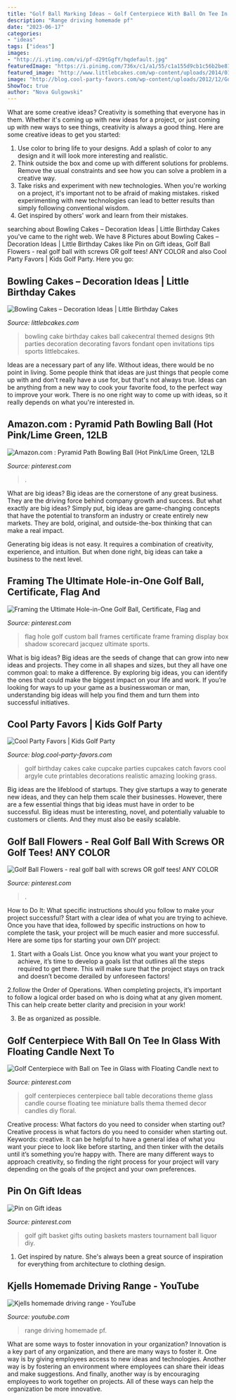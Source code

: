 ```yaml
---
title: "Golf Ball Marking Ideas ~ Golf Centerpiece With Ball On Tee In Glass With Floating Candle Next To"
description: "Range driving homemade pf"
date: "2023-06-17"
categories:
- "ideas"
tags: ["ideas"]
images:
- "http://i.ytimg.com/vi/pf-d29tGgfY/hqdefault.jpg"
featuredImage: "https://i.pinimg.com/736x/c1/a1/55/c1a155d9cb1c56b2be81c63eb58989dc.jpg"
featured_image: "http://www.littlebcakes.com/wp-content/uploads/2014/01/Bowling-Birthday-Cake-Pictures.jpg"
image: "http://blog.cool-party-favors.com/wp-content/uploads/2012/12/Golf-Cake1.jpg"
ShowToc: true
author: "Nova Gulgowski"
---
```



What are some creative ideas?
Creativity is something that everyone has in them. Whether it's coming up with new ideas for a project, or just coming up with new ways to see things, creativity is always a good thing. Here are some creative ideas to get you started: 
1) Use color to bring life to your designs. Add a splash of color to any design and it will look more interesting and realistic. 
2) Think outside the box and come up with different solutions for problems. Remove the usual constraints and see how you can solve a problem in a creative way. 
3) Take risks and experiment with new technologies. When you're working on a project, it's important not to be afraid of making mistakes. risked experimenting with new technologies can lead to better results than simply following conventional wisdom. 
4) Get inspired by others' work and learn from their mistakes.

	

		
searching about Bowling Cakes – Decoration Ideas | Little Birthday Cakes you've came to the right web. We have 8 Pictures about Bowling Cakes – Decoration Ideas | Little Birthday Cakes like Pin on Gift ideas, Golf Ball Flowers - real golf ball with screws OR golf tees! ANY COLOR and also Cool Party Favors | Kids Golf Party. Here you go:
		
    
## Bowling Cakes – Decoration Ideas | Little Birthday Cakes

<img loading=lazy src="http://www.littlebcakes.com/wp-content/uploads/2014/01/Bowling-Birthday-Cake-Pictures.jpg" onerror="this.onerror=null;this.src='https://tse3.mm.bing.net/th?id=OIP.Z1Pqa6zrAo7HfOGlHioV4QHaJ4&amp;pid=15.1';" alt="Bowling Cakes – Decoration Ideas | Little Birthday Cakes">

_Source: littlebcakes.com_

>bowling cake birthday cakes ball cakecentral themed designs 9th parties decoration decorating favors fondant open invitations tips sports littlebcakes. 

	

Ideas are a necessary part of any life. Without ideas, there would be no point in living. Some people think that ideas are just things that people come up with and don't really have a use for, but that's not always true. Ideas can be anything from a new way to cook your favorite food, to the perfect way to improve your work. There is no one right way to come up with ideas, so it really depends on what you're interested in.

    
## Amazon.com : Pyramid Path Bowling Ball (Hot Pink/Lime Green, 12LB

<img loading=lazy src="https://i.pinimg.com/736x/c1/a1/55/c1a155d9cb1c56b2be81c63eb58989dc.jpg" onerror="this.onerror=null;this.src='https://tse1.mm.bing.net/th?id=OIP.AXfuOU9BpR4viZlZE1wxKQHaHa&amp;pid=15.1';" alt="Amazon.com : Pyramid Path Bowling Ball (Hot Pink/Lime Green, 12LB">

_Source: pinterest.com_

>. 

	

What are big ideas?
Big ideas are the cornerstone of any great business. They are the driving force behind company growth and success. But what exactly are big ideas?
Simply put, big ideas are game-changing concepts that have the potential to transform an industry or create entirely new markets. They are bold, original, and outside-the-box thinking that can make a real impact.

Generating big ideas is not easy. It requires a combination of creativity, experience, and intuition. But when done right, big ideas can take a business to the next level.

    
## Framing The Ultimate Hole-in-One Golf Ball, Certificate, Flag And

<img loading=lazy src="https://i.pinimg.com/736x/68/5a/68/685a684f63621e33e3edcd5ee145d2c3.jpg" onerror="this.onerror=null;this.src='https://tse1.mm.bing.net/th?id=OIP.FTcKniCcCw_a9pY6h-rzWQHaK2&amp;pid=15.1';" alt="Framing the Ultimate Hole-in-One Golf Ball, Certificate, Flag and">

_Source: pinterest.com_

>flag hole golf custom ball frames certificate frame framing display box shadow scorecard jacquez ultimate sports. 

	

What is big ideas?
Big ideas are the seeds of change that can grow into new ideas and projects. They come in all shapes and sizes, but they all have one common goal: to make a difference. By exploring big ideas, you can identify the ones that could make the biggest impact on your life and work. If you’re looking for ways to up your game as a businesswoman or man, understanding big ideas will help you find them and turn them into successful initiatives.

    
## Cool Party Favors | Kids Golf Party

<img loading=lazy src="http://blog.cool-party-favors.com/wp-content/uploads/2012/12/Golf-Cake1.jpg" onerror="this.onerror=null;this.src='https://tse1.mm.bing.net/th?id=OIP.yorlBEtSVeMVo9Ztjk71NwHaLG&amp;pid=15.1';" alt="Cool Party Favors | Kids Golf Party">

_Source: blog.cool-party-favors.com_

>golf birthday cakes cake cupcake parties cupcakes catch favors cool argyle cute printables decorations realistic amazing looking grass. 

	

Big ideas are the lifeblood of startups. They give startups a way to generate new ideas, and they can help them scale their businesses. However, there are a few essential things that big ideas must have in order to be successful. Big ideas must be interesting, novel, and potentially valuable to customers or clients. And they must also be easily scalable.

    
## Golf Ball Flowers - Real Golf Ball With Screws OR Golf Tees! ANY COLOR

<img loading=lazy src="https://i.pinimg.com/originals/b3/5c/0c/b35c0c28c64ad880e9fd7c70dc7e8235.jpg" onerror="this.onerror=null;this.src='https://tse2.mm.bing.net/th?id=OIP.63vMJOMY09YDjTp-yc7bQgAAAA&amp;pid=15.1';" alt="Golf Ball Flowers - real golf ball with screws OR golf tees! ANY COLOR">

_Source: pinterest.com_

>. 

	

How to Do It: What specific instructions should you follow to make your project successful?
Start with a clear idea of what you are trying to achieve. Once you have that idea, followed by specific instructions on how to complete the task, your project will be much easier and more successful. Here are some tips for starting your own DIY project:
1. Start with a Goals List. Once you know what you want your project to achieve, it’s time to develop a goals list that outlines all the steps required to get there. This will make sure that the project stays on track and doesn’t become derailed by unforeseen factors!

2.follow the Order of Operations. When completing projects, it’s important to follow a logical order based on who is doing what at any given moment. This can help create better clarity and precision in your work!

3. Be as organized as possible.

    
## Golf Centerpiece With Ball On Tee In Glass With Floating Candle Next To

<img loading=lazy src="https://i.pinimg.com/736x/c8/9d/cb/c89dcbc0df62b76ad4ea9b2a23425c6e--golf-table-decorations-golf-centerpieces.jpg?b=t" onerror="this.onerror=null;this.src='https://tse2.mm.bing.net/th?id=OIP.fKB67RvcYFgd-XuKmFqbCAHaLH&amp;pid=15.1';" alt="Golf Centerpiece with Ball on Tee in Glass with Floating Candle next to">

_Source: pinterest.com_

>golf centerpieces centerpiece ball table decorations theme glass candle course floating tee miniature balls thema themed decor candles diy floral. 

	

Creative process: What factors do you need to consider when starting out?
Creative process is what factors do you need to consider when starting out. Keywords: creative. It can be helpful to have a general idea of what you want your piece to look like before starting, and then tinker with the details until it’s something you’re happy with. There are many different ways to approach creativity, so finding the right process for your project will vary depending on the goals of the project and your own preferences.

    
## Pin On Gift Ideas

<img loading=lazy src="https://i.pinimg.com/736x/ea/f8/59/eaf859655bd9149b17793e60d22de579--golf-gift-baskets-masters-golf.jpg" onerror="this.onerror=null;this.src='https://tse1.mm.bing.net/th?id=OIP.oT5xufzMeGgsJ_0fEQiBQQHaJ6&amp;pid=15.1';" alt="Pin on Gift ideas">

_Source: pinterest.com_

>golf gift basket gifts outing baskets masters tournament ball liquor diy. 

	

1. Get inspired by nature. She's always been a great source of inspiration for everything from architecture to clothing design.

    
## Kjells Homemade Driving Range - YouTube

<img loading=lazy src="http://i.ytimg.com/vi/pf-d29tGgfY/hqdefault.jpg" onerror="this.onerror=null;this.src='https://tse3.mm.bing.net/th?id=OIP.REa5ocvWdG-eDgKdZecdiAHaFj&amp;pid=15.1';" alt="Kjells homemade driving range - YouTube">

_Source: youtube.com_

>range driving homemade pf. 

	

What are some ways to foster innovation in your organization?
Innovation is a key part of any organization, and there are many ways to foster it. One way is by giving employees access to new ideas and technologies. Another way is by fostering an environment where employees can share their ideas and make suggestions. And finally, another way is by encouraging employees to work together on projects. All of these ways can help the organization be more innovative.

